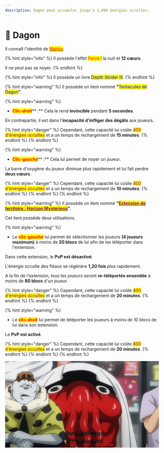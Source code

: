 ```yaml
---
description: Dagon peut accumuler jusqu'à 1,000 énergies occultes.
---
```


# 🐙 Dagon

Il connaît l'identité de [<mark style="color:red;">Mahito</mark>](mahito.md).

{% hint style="info" %}
Il possède l'effet <mark style="color:red;">Force I</mark> la nuit et **12 cœurs**.

Il ne peut pas se noyer.
{% endhint %}

{% hint style="info" %}
Il possède un livre <mark style="color:blue;">Depth Strider III</mark>.
{% endhint %}

{% hint style="warning" %}
Il possède un item nommé **"**<mark style="color:blue;">Tentacules de Dagon</mark>**"**.



{% hint style="warning" %}
* &#x20;<mark style="color:red;">**Clic-droit**</mark>** :** Cela le rend **invincible** pendant **5 secondes**.

En contrepartie, il est dans l'**incapacité d'infliger des dégâts** aux joueurs.

{% hint style="danger" %}
Cependant, cette capacité lui coûte <mark style="color:purple;">400 d'énergies occultes</mark> et a un temps de rechargement de **15 minutes**.
{% endhint %}
{% endhint %}

{% hint style="warning" %}
* &#x20;<mark style="color:red;">**Clic-gauche**</mark>** :** Cela lui permet de noyer un joueur.

La barre d'oxygène du joueur diminue plus rapidement et lui fait perdre **deux cœurs**.

{% hint style="danger" %}
Cependant, cette capacité lui coûte <mark style="color:purple;">400 d'énergies occultes</mark> et a un temps de rechargement de **10 minutes**.
{% endhint %}
{% endhint %}
{% endhint %}

{% hint style="warning" %}
Il possède un item nommé **"**[<mark style="color:purple;">**Extension de territoire : Horizon Mystérieux**</mark>](../../extensions-de-territoire/horizons-mysterieux.md)**".**

Cet item possède deux utilisations.



{% hint style="warning" %}
* &#x20;Le <mark style="color:red;">**clic-gauche**</mark> lui permet de sélectionner les joueurs **(4 joueurs maximum)** à moins de **20 blocs** de lui afin de les téléporter dans l'extension.

Dans cette extension, le **PvP est désactivé**.

L'énergie occulte des fléaux se régénère **1,20 fois** plus rapidement.

A la fin de l'extension, tous les joueurs seront **re-téléportés ensemble** à moins de **80 blocs** d'un joueur.

{% hint style="danger" %}
Cependant, cette capacité lui coûte <mark style="color:purple;">400 d'énergies occultes</mark> et a un temps de rechargement de **20 minutes**.
{% endhint %}
{% endhint %}



{% hint style="warning" %}
* Le <mark style="color:red;">**clic-droit**</mark> lui permet de téléporter les joueurs à moins de 10 blocs de lui dans son extension.

Le **PvP est activé**.

{% hint style="danger" %}
Cependant, cette capacité lui coûte <mark style="color:purple;">800 d'énergies occultes</mark> et a un temps de rechargement de **20 minutes**.
{% endhint %}
{% endhint %}
{% endhint %}

![](../../../.gitbook/assets/20732784181635156064.jpg)
